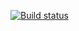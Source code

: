 [![Build status](https://ci.appveyor.com/api/projects/status/4hwu22l9yne8m9wp?svg=true)](https://ci.appveyor.com/project/Nik8808/selenide)
